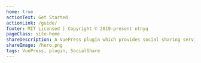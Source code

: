 ```yaml
---
home: true
actionText: Get Started
actionLink: /guide/
footer: MIT Licensed | Copyright © 2019-present ntnyq
pageClass: site-home
shareDescription: A VuePress plugin which provides social sharing services
shareImage: /hero.png
tags: VuePress, plugin, SocialShare
---
```


<social-share :networks="['wechat', 'qq', 'twitter', 'facebook', 'weibo', 'email', 'pinterest']" />
